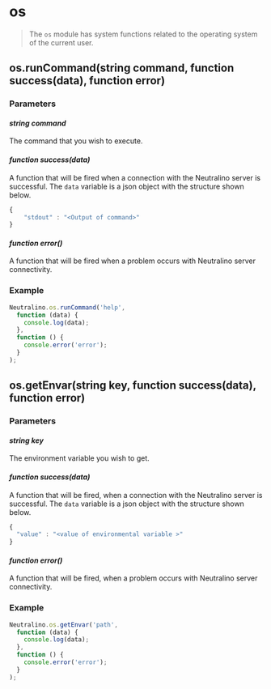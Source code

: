 # os

> The `os` module has system functions related to the operating system of the current user.

## os.runCommand(string command, function success(data), function error)

### Parameters

#### *string command*

The command that you wish to execute.

#### *function success(data)*

A function that will be fired when a connection with the Neutralino server is successful. The `data` variable is a json object with the structure shown below. 

```js
{
    "stdout" : "<Output of command>"
}
```


#### *function error()*

A function that will be fired when a problem occurs with Neutralino server connectivity. 



### Example

```js
Neutralino.os.runCommand('help', 
  function (data) {
    console.log(data);
  },
  function () {
    console.error('error');
  }
);
```

## os.getEnvar(string key, function success(data), function error)

### Parameters

#### *string key*

The environment variable you wish to get.

#### *function success(data)*

A function that will be fired, when a connection with the Neutralino server is successful. The `data` variable is a json object with the structure shown below. 
```js
{
  "value" : "<value of environmental variable >"
}
```
#### *function error()*

A function that will be fired, when a problem occurs with Neutralino server connectivity. 



### Example

```js
Neutralino.os.getEnvar('path', 
  function (data) {
    console.log(data);
  },
  function () {
    console.error('error');
  }
);
```
